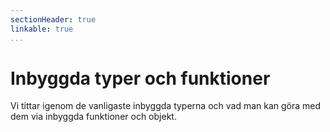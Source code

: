 ```yaml
---
sectionHeader: true
linkable: true
...
```

Inbyggda typer och funktioner
=======================

Vi tittar igenom de vanligaste inbyggda typerna och vad man kan göra med dem via inbyggda funktioner och objekt.
